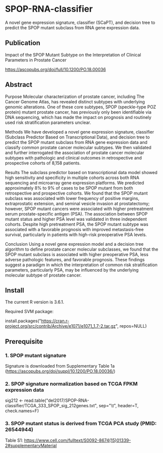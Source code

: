 # SPOP-RNA-classifier
A novel gene expression signature, classifier (SCaPT), and decision tree to predict the SPOP mutant subclass from RNA gene expression data.

## Publication
Impact of the SPOP Mutant Subtype on the Interpretation of Clinical Parameters in Prostate Cancer

https://ascopubs.org/doi/full/10.1200/PO.18.00036

## Abstract
Purpose
Molecular characterization of prostate cancer, including The Cancer Genome Atlas, has revealed distinct subtypes with underlying genomic alterations. One of these core subtypes, SPOP (speckle-type POZ protein) mutant prostate cancer, has previously only been identifiable via DNA sequencing, which has made the impact on prognosis and routinely used risk stratification parameters unclear.

Methods
We have developed a novel gene expression signature, classifier (Subclass Predictor Based on Transcriptional Data), and decision tree to predict the SPOP mutant subclass from RNA gene expression data and classify common prostate cancer molecular subtypes. We then validated and further interrogated the association of prostate cancer molecular subtypes with pathologic and clinical outcomes in retrospective and prospective cohorts of 8,158 patients.

Results
The subclass predictor based on transcriptional data model showed high sensitivity and specificity in multiple cohorts across both RNA sequencing and microarray gene expression platforms. We predicted approximately 8% to 9% of cases to be SPOP mutant from both retrospective and prospective cohorts. We found that the SPOP mutant subclass was associated with lower frequency of positive margins, extraprostatic extension, and seminal vesicle invasion at prostatectomy; however, SPOP mutant cancers were associated with higher pretreatment serum prostate-specific antigen (PSA). The association between SPOP mutant status and higher PSA level was validated in three independent cohorts. Despite high pretreatment PSA, the SPOP mutant subtype was associated with a favorable prognosis with improved metastasis-free survival, particularly in patients with high-risk preoperative PSA levels.

Conclusion
Using a novel gene expression model and a decision tree algorithm to define prostate cancer molecular subclasses, we found that the SPOP mutant subclass is associated with higher preoperative PSA, less adverse pathologic features, and favorable prognosis. These findings suggest a paradigm in which the interpretation of common risk stratification parameters, particularly PSA, may be influenced by the underlying molecular subtype of prostate cancer.


## Install
The current R version is 3.6.1. 

Required SVM package:

install.packages("https://cran.r-project.org/src/contrib/Archive/e1071/e1071_1.7-2.tar.gz", repos=NULL)

## Prerequisite

### 1. SPOP mutant signature
Signature is downloaded from Supplementary Table 1a (https://ascopubs.org/doi/suppl/10.1200/PO.18.00036/)

### 2. SPOP signature normalization based on TCGA FPKM expression data
sig212 <- read.table("del2017/SPOP-RNA-classifier/TCGA_333_SPOP_sig_212genes.txt", sep="\t", header=T, check.names=F)

### 3. SPOP mutant status is derived from TCGA PCA study (PMID: 26544944)
Table S1: https://www.cell.com/fulltext/S0092-8674(15)01339-2#supplementaryMaterial
